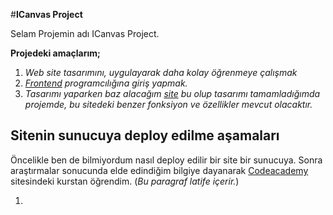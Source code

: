﻿

#**ICanvas Project**

Selam Projemin adı ICanvas Project.

**Projedeki amaçlarım;**
1. *Web site tasarımını, uygulayarak daha kolay öğrenmeye çalışmak*
2. *[Frontend](https://en.wikipedia.org/wiki/Front-end_web_development/) programcılığına giriş yapmak.*
3. *Tasarımı yaparken baz alacağım [site](http://websites.envatousercontent.com/designs/total-construct/2dfccd53-4996-40c4-b0ef-e0633a57ae51/preview) bu olup tasarımı tamamladığımda projemde, bu sitedeki benzer fonksiyon ve özellikler mevcut olacaktır.*

**Sitenin sunucuya deploy edilme aşamaları**
------
Öncelikle ben de bilmiyordum nasıl deploy edilir bir site bir sunucuya. Sonra araştırmalar sonucunda elde edindiğim bilgiye dayanarak [Codeacademy](https://www.codecademy.com/courses) sitesindeki kurstan öğrendim. (*Bu paragraf latife içerir.*)

1. 




